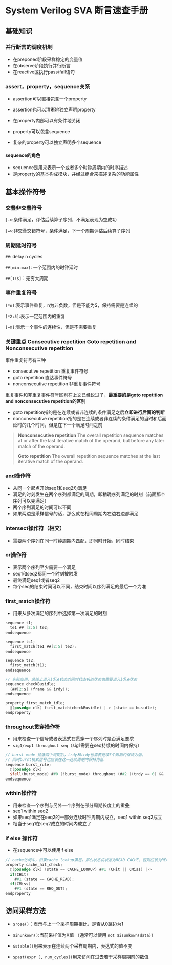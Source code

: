 # System Verilog SVA 断言速查手册

## 基础知识

### 并行断言的调度机制

- 在preponed阶段采样稳定的变量值
- 在observe阶段执行并行断言
- 在reactive区执行pass/fail语句

### assert，property，sequence关系

- assertion可以直接包含一个property

- assertion也可以清晰地独立声明property
- 在property内部可以有条件地关闭
- property可以包含sequence
- 复杂的property可以独立声明多个sequence

#### sequence的角色

- sequence是用来表示一个或者多个时钟周期内的时序描述
- 是property的基本构成模块，并经过组合来描述复杂的功能属性

## 基本操作符号

### 交叠非交叠符号

`|->`:条件满足，评估后续算子序列，不满足表现为空成功

`|=>`:非交叠交错符号，条件满足，下一个周期评估后续算子序列

### 周期延时符号

`##`: delay n cycles

`##[min:max]`: 一个范围内的时钟延时

`##[1:$]`：无穷大周期

### 事件重复符号

`[*n]`:表示事件重复，n为非负数，但是不能为$，保持需要是连续的

`[*2:5]`:表示一定范围内的重复

`[=m]`:表示一个事件的连续性，但是不需要重复

### 关键重点 Consecutive repetition  Goto repetition and Nonconsecutive repetition 

事件重复符号有三种

- consecutive repetition 重复事件符号
- goto repetition 直达事件符号
- nonconsecutive repetition 非重复事件符号

重复事件和非重复事件符号区别在上文已经说过了，**最重要的是goto repetition and nonconsecutive repetition的区别**

- goto repetition指的是在连续或者非连续的条件满足之后**立即进行后面的判断**
- nonconsecutive repetition指的是在连续或者非连续的条件满足的当时和后面延时的几个时间，但是在下一个满足时间之前

> **Nonconsecutive repetition** The overall repetition sequence matches at or after the last iterative match of the operand, but before any later match of the operand.
>
> **Goto repetition** The overall repetition sequence matches at the last iterative match of the operand.





### and操作符

- 从同一个起点开始seq1和seq2均满足
- 满足的时刻发生在两个序列都满足的周期，即稍晚序列满足的时刻（前面那个序列可以先满足）
- 两个序列满足的时间可以不同
- 如果两边是采样信号的话，那么就在相同周期内左边右边都满足

### intersect操作符（相交）

- 需要两个序列在同一时钟周期内匹配，即同时开始，同时结束

### or操作符

- 表示两个序列至少需要一个满足
- seq1和seq2都同一个时刻被触发
- 最终满足seq1或者seq2
- 每个seq的结束时间可以不同，结束时间以序列满足的最后一个为准

### first_match操作符

- 用来从多次满足的序列中选择第一次满足的时刻

```verilog
sequence t1;
  te1 ## [2:5] te2;
endsequence

sequence ts1;
  first_match(te1 ##[2:5] te2);
endsequence

sequence ts2;
  first_match(t1);
endsequence

// 实际应用，总线上进入idle状态的同时状态机的状态也需要进入idle状态
sequence checkBusidle;
  (##[2:$] (frame && irdy));
endsequence

property first_match_idle;
  @(posedge clk) first_match(checkBusidle) |-> (state == busidle);
endproperty
```

### throughout贯穿操作符

- 用来检查一个信号或者表达式在贯穿一个序列时是否满足要求
- `sig1/exp1 throughout seq`（sig1需要在seq持续的时间内保持）

```verilog
// burst mode 拉低两个周期后，trdy和irdy也需要连续7个周期内保持为低，
// 同时burst模式信号也应该在这一连续周期内保持为低
sequence burst_rule;
  @(posedge clk)
  $fell(burst_mode) ##0 (!burst_mode) throughout (##2 ((trdy == 0) && (irdy == 0)) [*7]);
endsequence
```

### within操作符

- 用来检查一个序列与另外一个序列在部分周期长度上的重叠
- seq1 within seq2
- 如果seq1满足在seq2的一部分连续时钟周期内成立，seq1 within seq2成立
- 相当于seq1在seq2成立的时间内成立了

### if else 操作符

- 在sequence中可以使用if else

```verilog
// cache访问中，如果cache lookup满足，那么状态机状态为READ CACHE，否则应该为REQ OUT
property cache_hit_check;
  @(posedge clk) (state == CACHE_LOOKUP) ##1 (CHit || CMiss) |-> 
  if(CHit)
    ##1 (state == CACHE_READ);
  if(CMiss)
    ##1 (state == REQ_OUT);
endproperty
```

## 访问采样方法

- `$rose()`：表示与上一个采样周期相比，是否从0跳边为1
- `$inunkown()`:当前采样值为X值 （通常可以使用 `not $isunkown(data)`）
- `$stable()`用来表示在连续两个采样周期内，表达式的值不变

- `$past(expr [, num_cycles])`用来访问在过去若干采样周期前的数值